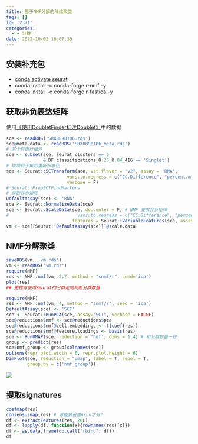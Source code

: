 ```yaml
---
title: 基于NMF分解的降维聚类
tags: []
id: '2371'
categories:
  - - 分群
date: 2022-10-02 16:07:36
---
```


## 安装补充包

*   [conda activate seurat](https://occdn.limour.top/2366.html)
*   conda install -c conda-forge r-nmf -y
*   conda install -c conda-forge r-fastica -y

## 获取非负表达矩阵

使用[《使用DoubletFinder标注Doublet》](https://occdn.limour.top/2369.html)中的数据

```R
sce <- readRDS('SRX8890106.rds')
sce@meta.data <- readRDS('SRX8890106_meta.rds')
# 某个群进行细分
sce <- subset(sce, seurat_clusters == 6 
              & DF.classifications_0.25_0.04_416 == 'Singlet')
# 取项目子集后重新标准化
sce <- Seurat::SCTransform(sce, vst.flavor = "v2", assay = 'RNA', 
                       vars.to.regress = c("CC.Difference", "percent.mt", "percent.rp"),
                       verbose = F)
# Seurat::PrepSCTFindMarkers
# 获取非负矩阵
DefaultAssay(sce) <- 'RNA'
sce <- Seurat::NormalizeData(sce)
sce <- Seurat::ScaleData(sce, do.center = F, # NMF 要求非负矩阵
#                          vars.to.regress = c("CC.Difference", "percent.mt", "percent.rp"),
                         features = Seurat::VariableFeatures(sce, assay = 'SCT'))
vm <- sce[[Seurat::DefaultAssay(sce)]]@scale.data
```

## NMF分解聚类

```R
saveRDS(vm, 'vm.rds')
vm <- readRDS('vm.rds')
require(NMF)
res <- NMF::nmf(vm, 2:7, method = "snmf/r", seed='ica')
plot(res)
## 更推荐使用Seurat的分群走向判断分群数量
```

```R
require(NMF)
res <- NMF::nmf(vm, 4, method = "snmf/r", seed = 'ica') 
DefaultAssay(sce) <- 'SCT'
sce <- Seurat::RunPCA(sce, assay="SCT", verbose = FALSE)
sce@reductions$nmf <- sce@reductions$pca
sce@reductions$nmf@cell.embeddings <- t(coef(res))    
sce@reductions$nmf@feature.loadings <- basis(res) 
sce <- RunUMAP(sce, reduction = 'nmf', dims = 1:4) # 和分群数量一致
group <- predict(res)
sce$nmf_group <- group[colnames(sce)]
options(repr.plot.width = 6, repr.plot.height = 6)
DimPlot(sce, reduction = "umap", label = T, repel = T,
        group.by = c('nmf_group'))
```

![](https://img.limour.top/archives_2023/2022/10/02/6339443a6fa0e.webp)

## **提取**signatures

```R
coefmap(res)
consensusmap(res) # 可能要设置nrun才有?
df <- extractFeatures(res, 20L)
df <- lapply(df, function(x){rownames(res)[x]})
df <- as.data.frame(do.call("rbind", df))
df
```